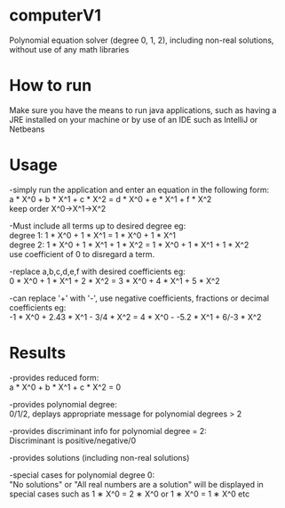 # computerV1
Polynomial equation solver (degree 0, 1, 2), including non-real solutions, without use of any math libraries

# How to run
Make sure you have the means to run java applications, such as having a JRE installed on your machine or by use of an IDE such as IntelliJ or Netbeans

# Usage
-simply run the application and enter an equation in the following form:  
a * X^0 + b * X^1 + c * X^2 = d * X^0 + e * X^1 + f * X^2  
keep order X^0->X^1->X^2

-Must include all terms up to desired degree eg:  
degree 1: 1 * X^0 + 1 * X^1 = 1 * X^0 + 1 * X^1  
degree 2: 1 * X^0 + 1 * X^1 + 1 * X^2 = 1 * X^0 + 1 * X^1 + 1 * X^2  
use coefficient of 0 to disregard a term.

-replace a,b,c,d,e,f with desired coefficients eg:  
0 * X^0 + 1 * X^1 + 2 * X^2 = 3 * X^0 + 4 * X^1 + 5 * X^2  

-can replace '+' with '-', use negative coefficients, fractions or decimal coefficients eg:  
-1 * X^0 + 2.43 * X^1 - 3/4 * X^2 = 4 * X^0 - -5.2 * X^1 + 6/-3 * X^2

# Results
-provides reduced form:  
a * X^0 + b * X^1 + c * X^2 = 0

-provides polynomial degree:  
0/1/2, deplays appropriate message for polynomial degrees > 2

-provides discriminant info for polynomial degree = 2:  
Discriminant is positive/negative/0

-provides solutions (including non-real solutions)

-special cases for polynomial degree 0:  
"No solutions" or "All real numbers are a solution" will be displayed in special cases such as 1 ∗ X^0 = 2 ∗ X^0 or 1 ∗ X^0 = 1 ∗ X^0 etc
